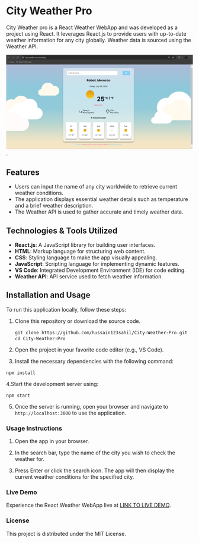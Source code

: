 # City Weather Pro

City Weather pro is a React Weather WebApp and was developed as a project using React. It leverages React.js to provide users with up-to-date weather information for any city globally. Weather data is sourced using the Weather API.

![Demo image](./images/Demo.png).

## Features

- Users can input the name of any city worldwide to retrieve current weather conditions.
- The application displays essential weather details such as temperature and a brief weather description.
- The Weather API is used to gather accurate and timely weather data.

## Technologies & Tools Utilized

- **React.js**: A JavaScript library for building user interfaces.
- **HTML**: Markup language for structuring web content.
- **CSS**: Styling language to make the app visually appealing.
- **JavaScript**: Scripting language for implementing dynamic features.
- **VS Code**: Integrated Development Environment (IDE) for code editing.
- **Weather API**: API service used to fetch weather information.

## Installation and Usage

To run this application locally, follow these steps:

1. Clone this repository or download the source code.
   ```
   git clone https://github.com/hussain123sahil/City-Weather-Pro.git
   cd City-Weather-Pro
   ```

2. Open the project in your favorite code editor (e.g., VS Code).

3. Install the necessary dependencies with the following command:
```
npm install
```

4.Start the development server using:
```
npm start
```

5. Once the server is running, open your browser and navigate to `http://localhost:3000` to use the application.

### Usage Instructions
1. Open the app in your browser.

2. In the search bar, type the name of the city you wish to check the weather for.

3. Press Enter or click the search icon. The app will then display the current weather conditions for the specified city.

### Live Demo

Experience the React Weather WebApp live at [LINK TO LIVE DEMO](https://city-weather-pro.vercel.app/).

### License
This project is distributed under the MIT License.